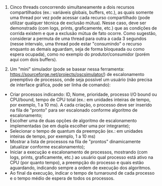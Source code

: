 1. Cinco threads concorrendo simultaneamente a dois recursos compartilhados (ex.: variáveis globais, buffers, etc.), as quais somente uma thread por vez pode acessar cada recurso compartilhado (pode utilizar qualquer técnica de exclusão mútua). Nesse caso, deve ser demonstrado (com logs, prints, graficamente, etc.) que as condições de corrida existem e que a exclusão mútua de fato ocorre. Como sugestão, considerar a permuta de uma thread para outra a cada 3 segundos (nesse intervalo, uma thread pode estar "consumindo" o recurso enquanto as demais aguardam, seja de forma bloqueada ou como espera ocupada), como no exemplo do produtor/consumidor (porém aqui com dois buffers).

2. Um "mini" simulador (pode se basear nessa ferramenta: https://sourceforge.net/projects/oscsimulator/) de escalonamento preemptivo de processos, onde seja possível um usuário (não precisa de interface gráfica, pode ser linha de comando):

- Criar processos indicando: ID, Nome, prioridade, processo I/O bound ou CPU/bound, tempo de CPU total (ex.: em unidades inteiras de tempo, por exemplo, 1 a 10 ms). A cada criação, o processo deve ser inserido na fila de "pronto" para ser escalonado conforme algoritmo de escalonamento;
- Escolher uma de duas opções de algoritmo de escalonamento implementadas (se em dupla escolher uma por integrante);
- Selecionar o tempo de quantum da preempção (ex.: em unidades inteiras de tempo, por exemplo, 1 a 10 ms) 
- Mostrar a lista de processos na fila de "prontos" dinamicamente (atualizar conforme escalonamento);
- Iniciar a execução e escalonamento de processos, mostrando (com logs, prints, graficamente, etc.) ao usuário qual processo está ativo na CPU (por quanto tempo), a preempção do processo e quais estão aguardando, indicando sempre a ordem de execução dos algoritmos.
- Ao final da execução, indicar o tempo de turnaround de cada processo e o tempo médio de espera de todos os processos.
